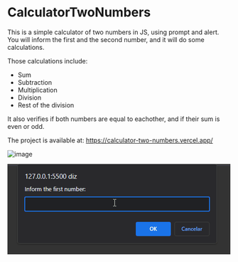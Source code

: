 # CalculatorTwoNumbers
This is a simple calculator of two numbers in JS, using prompt and alert.
You will inform the first and the second number, and it will do some calculations.

Those calculations include:
- Sum
- Subtraction
- Multiplication
- Division
- Rest of the division

It also verifies if both numbers are equal to eachother, and if their sum is even or odd.

The project is available at: https://calculator-two-numbers.vercel.app/

![image](https://github.com/GHTassinari/CalculatorTwoNumbers/assets/102005103/c59a02d2-c446-4bc3-8b0a-6e87374d578d)

![project-gif](./.github/first.gif)
